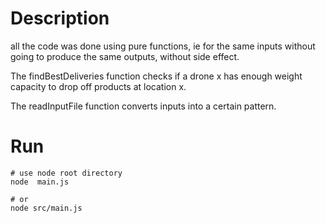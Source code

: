 # Description

<p>
all the code was done using pure functions, ie for the same inputs without going to produce the same outputs, without side effect. 

The findBestDeliveries function checks if a drone x has enough weight capacity to drop off products at location x.

The readInputFile function converts inputs into a certain pattern.

</p>

# Run
```
# use node root directory
node  main.js

# or
node src/main.js
```